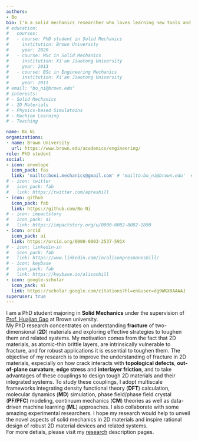 ```yaml
---
authors:
- Bo
bio: I'm a solid mechanics researcher who loves learning new tools and solving coupling problems.
# education:
#   courses:
#   - course: PhD student in Solid Mechanics
#     institution: Brown University
#     year: 2020
#   - course: MSc in Solid Mechanics
#     institution: Xi'an Jiaotong University
#     year: 2013
#   - course: BSc in Engineering Mechanics
#     institution: Xi'an Jiaotong University
#     year: 2011
# email: "bo_ni@brown.edu"
# interests:
# - Solid Mechanics
# - 2D Materials
# - Physics-based Simulatoins
# - Machine Learning
# - Teaching

name: Bo Ni
organizations:
- name: Brown University
  url: https://www.brown.edu/academics/engineering/
role: PhD student
social:
- icon: envelope
  icon_pack: fas
  link: 'mailto:boni.mechanics@gmail.com' # 'mailto:bo_ni@brown.edu'  # For a direct email link, use "mailto:test@example.org".
# - icon: twitter
#   icon_pack: fab
#   link: https://twitter.com/apreshill
- icon: github
  icon_pack: fab
  link: https://github.com/Bo-Ni
# - icon: impactstory
#   icon_pack: ai
#   link: https://impactstory.org/u/0000-0002-8082-1890
- icon: orcid
  icon_pack: ai
  link: https://orcid.org/0000-0003-2537-591X
# - icon: linkedin-in
#   icon_pack: fab
#   link: https://www.linkedin.com/in/alisonpresmaneshill/
# - icon: keybase
#   icon_pack: fab
#   link: https://keybase.io/alisonhill
- icon: google-scholar
  icon_pack: ai
  link: https://scholar.google.com/citations?hl=en&user=dg9WKX8AAAAJ
superuser: true
---
```


I am a PhD student majoring in <strong>Solid Mechanics</strong> under the supervision of <a href="https://www.brown.edu/research/projects/nanomechanics-engineering-biological-systems/home">Prof. Huajian Gao</a> at Brown university. <br>My PhD research concentrates on understanding <strong>fracture</strong> of two-dimensional (<strong>2D</strong>) materials and exploring effective strategies to toughen them and related systems. My motivation comes from the fact that 2D materials, as atomic-thin brittle layers, are intrinsically vulnerable to fracture, and for robust applications it is essential to toughen them. The objective of my research is to improve the understanding of fracture in 2D materials, especially on how crack interacts with <strong>topological defects</strong>, <strong>out-of-plane curvature</strong>, <strong>edge stress</strong> and <strong>interlayer friction</strong>, and to take advantages of these couplings to design tough 2D materials and their integrated systems. To study these couplings, I adopt multiscale frameworks integrating density functional theory (<strong>DFT</strong>) calculation, molecular dynamics (<strong>MD</strong>) simulation, phase field/phase field crystal (<strong>PF/PFC</strong>) modeling, continuum mechanics (<strong>CM</strong>) theories as well as data-driven machine learning (<strong>ML</strong>) approaches. I also collaborate with some amazing experimental researchers. I hope my research would help to unveil the novel aspects of solid mechanics in 2D materials and inspire rational design of robust 2D material devices and related systems.<br>For more detials, please visit my <a href=/research>research</a> description pages.
<!--I am a PhD student majoring in Solid Mechanics under the supervision of <strong><a href="https://www.brown.edu/research/projects/nanomechanics-engineering-biological-systems/home">Prof. Huajian Gao</a></strong> at Brown university. Prior to Brown, I received my B.Sc. in Engineering Mechanics and M.Sc. in Solid Mechanics from Xi’an Jiaotong University in 2011 and 2013. <br><br>My PhD research interest focuses on understanding <strong>fracture mechanics</strong> of two-dimensional (<strong>2D</strong>) materials and exploring effective strategies to toughen them and related systems. My motivation comes from the fact that 2D materials, as atomic-thin brittle layers, are intrinsically vulnerable to fracture, and for robust applications it is essential to toughen them. The objective of my research is to improve the understanding of fracture in 2D materials, especially on how crack interacts with <strong>topological defects</strong>, <strong>out-of-plane curvature</strong>, <strong>edge stress</strong> and <strong>interlayer friction</strong>, and to take advantages of these coupling to design tough 2D materials and their integrated systems. To study these couplings, I adopt a multiscale framework integrating density functional theory (<strong>DFT</strong>) calculation, molecular dynamics (<strong>MD</strong>) simulation, phase field/phase field crystal (<strong>PF/PFC</strong>) modeling, continuum mechanics (<strong>CM</strong>) as well as data-driven machine learning (<strong>ML</strong>) approaches. I also collaborate with some amazing experimental researchers. I hope my research would help to unveil the new aspects of solid mechanics in 2D materials and inspire rational design of robust 2D material devices and related systems.<br><br>For more detials, please visit my research description pages.-->

<!-- I am a PhD data scientist and professional educator at RStudio. I am an international keynote [speaker](/talks), [award-winning educator](/resume/#accomplishments), and co-author of the book [*blogdown: Creating Websites with R Markdown*](https://bookdown.org/yihui/blogdown/). I love creating [unique platforms](/projects) for sharing knowledge and data-driven insights, from websites to presentations and everything in between. I am known for being a compassionate leader and enthusiastic collaborator, and for making user-facing experiences that engage and delight. -->



